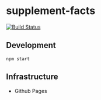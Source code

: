 # supplement-facts  

[![Build Status](https://travis-ci.org/cshtdd/supplement-facts.svg?branch=master)](https://travis-ci.org/cshtdd/supplement-facts)  

## Development  
    npm start

## Infrastructure  
- Github Pages  

